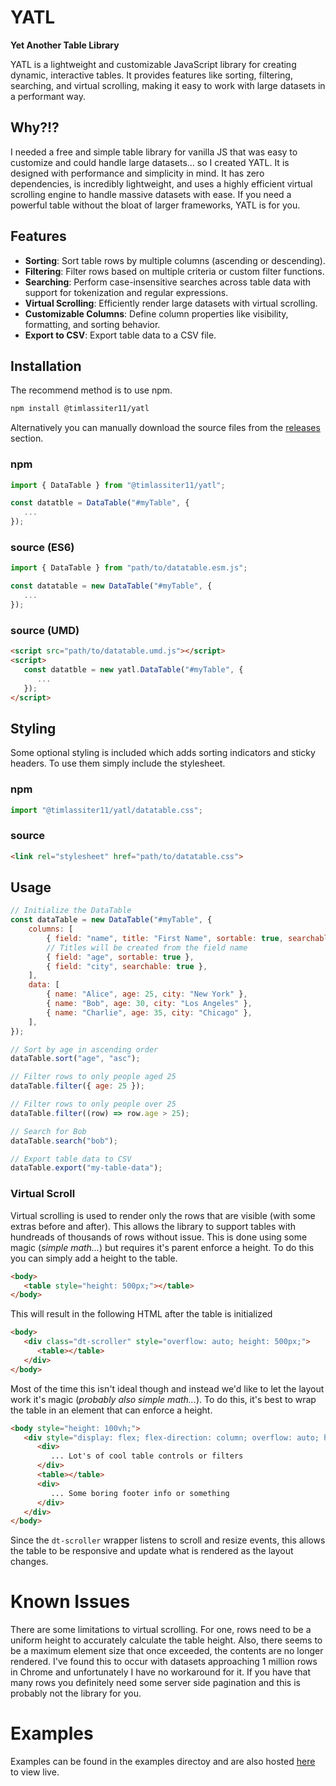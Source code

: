 # YATL
**Yet Another Table Library**

YATL is a lightweight and customizable JavaScript library for creating dynamic, interactive tables. It provides features like sorting, filtering, searching, and virtual scrolling, making it easy to work with large datasets in a performant way.

## Why?!?
I needed a free and simple table library for vanilla JS that was easy to customize and could handle large datasets... so I created YATL. It is designed with performance and simplicity in mind. It has zero dependencies, is incredibly lightweight, and uses a highly efficient virtual scrolling engine to handle massive datasets with ease. If you need a powerful table without the bloat of larger frameworks, YATL is for you.

## Features
- **Sorting**: Sort table rows by multiple columns (ascending or descending).
- **Filtering**: Filter rows based on multiple criteria or custom filter functions.
- **Searching**: Perform case-insensitive searches across table data with support for tokenization and regular expressions.
- **Virtual Scrolling**: Efficiently render large datasets with virtual scrolling.
- **Customizable Columns**: Define column properties like visibility, formatting, and sorting behavior.
- **Export to CSV**: Export table data to a CSV file.

## Installation

The recommend method is to use npm.
```bash
npm install @timlassiter11/yatl
```

Alternatively you can manually download the source files from the [releases](https://github.com/timlassiter11/YATL/releases) section.

### npm
```ts
import { DataTable } from "@timlassiter11/yatl";

const datatble = DataTable("#myTable", {
   ...
});

```

### source (ES6)
```javascript
import { DataTable } from "path/to/datatable.esm.js";

const datatable = new DataTable("#myTable", {
   ...
});
```

### source (UMD)
```html
<script src="path/to/datatable.umd.js"></script>
<script>
   const datatble = new yatl.DataTable("#myTable", {
      ...
   });
</script>
```

## Styling
Some optional styling is included which adds sorting indicators and sticky headers. To use them simply include the stylesheet.

### npm
```ts
import "@timlassiter11/yatl/datatable.css";
```

### source
```html
<link rel="stylesheet" href="path/to/datatable.css">
```

## Usage
```javascript
// Initialize the DataTable
const dataTable = new DataTable("#myTable", {
    columns: [
        { field: "name", title: "First Name", sortable: true, searchable: true },
        // Titles will be created from the field name
        { field: "age", sortable: true },
        { field: "city", searchable: true },
    ],
    data: [
        { name: "Alice", age: 25, city: "New York" },
        { name: "Bob", age: 30, city: "Los Angeles" },
        { name: "Charlie", age: 35, city: "Chicago" },
    ],
});

// Sort by age in ascending order
dataTable.sort("age", "asc");

// Filter rows to only people aged 25
dataTable.filter({ age: 25 });

// Filter rows to only people over 25
dataTable.filter((row) => row.age > 25);

// Search for Bob
dataTable.search("bob");

// Export table data to CSV
dataTable.export("my-table-data");
```

### Virtual Scroll
Virtual scrolling is used to render only the rows that are visible (with some extras before and after). This allows the library to support tables with hundreads of thousands of rows without issue. This is done using some magic (*simple math...*) but requires it's parent enforce a height. To do this you can simply add a height to the table.

```html
<body>
   <table style="height: 500px;"></table>
</body>
```

This will result in the following HTML after the table is initialized
```html
<body>
   <div class="dt-scroller" style="overflow: auto; height: 500px;">
      <table></table>
   </div>
</body>
```

Most of the time this isn't ideal though and instead we'd like to let the layout work it's magic (*probably also simple math...*). To do this, it's best to wrap the table in an element that can enforce a height.

```html
<body style="height: 100vh;">
   <div style="display: flex; flex-direction: column; overflow: auto; height: 100%;">
      <div>
         ... Lot's of cool table controls or filters
      </div>
      <table></table>
      <div>
         ... Some boring footer info or something
      </div>
   </div>
</body>
```

Since the `dt-scroller` wrapper listens to scroll and resize events, this allows the table to be responsive and update what is rendered as the layout changes. 

# Known Issues
There are some limitations to virtual scrolling. For one, rows need to be a uniform height to accurately calculate the table height. Also, there seems to be a maximum element size that once exceeded, the contents are no longer rendered. I've found this to occur with datasets approaching 1 million rows in Chrome and unfortunately I have no workaround for it. If you have that many rows you definitely need some server side pagination and this is probably not the library for you.

# Examples
Examples can be found in the examples directoy and are also hosted [here](https://timlassiter11.github.io/YATL/index.html) to view live.
